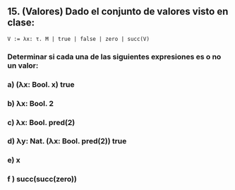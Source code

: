 ## 15. (Valores) Dado el conjunto de valores visto en clase:

    V := λx: τ. M | true | false | zero | succ(V)

### Determinar si cada una de las siguientes expresiones es o no un valor:

### a) (λx: Bool. x) true

### b) λx: Bool. 2

### c) λx: Bool. pred(2)

### d) λy: Nat. (λx: Bool. pred(2)) true

### e) x

### f ) succ(succ(zero))
